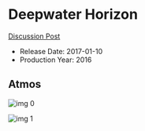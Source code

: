 # Deepwater Horizon

[Discussion Post](https://www.avsforum.com/threads/bass-eq-for-filtered-movies.2995212/post-57334724)

* Release Date: 2017-01-10
* Production Year: 2016

## Atmos

![img 0](https://i.imgur.com/7j8kZGY.jpg)

![img 1](https://i.imgur.com/tTPXhjX.jpg)

